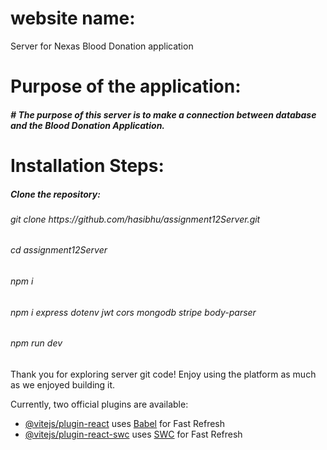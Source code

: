  # website name:
  Server for Nexas Blood Donation application 


#

# Purpose of the application: 
<h5> # The purpose of this server is to make a connection between database and the Blood Donation Application.</h5>


#
# Installation Steps: 
<h5>Clone the repository:</h5>
<h6> git clone https://github.com/hasibhu/assignment12Server.git</h6>
<h6> cd assignment12Server</h6>
<h6> npm i</h6>
<h6>npm i express dotenv jwt cors mongodb stripe body-parser</h6>
<h6> npm run dev</h6>



Thank you for exploring server git code! Enjoy using the platform as much as we enjoyed building it.



Currently, two official plugins are available:

- [@vitejs/plugin-react](https://github.com/vitejs/vite-plugin-react/blob/main/packages/plugin-react/README.md) uses [Babel](https://babeljs.io/) for Fast Refresh
- [@vitejs/plugin-react-swc](https://github.com/vitejs/vite-plugin-react-swc) uses [SWC](https://swc.rs/) for Fast Refresh
